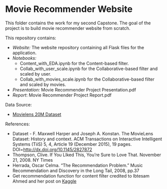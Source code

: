 # Movie Recommender Website

This folder contains the work for my second Capstone. The goal of the project is to build movie recommender website from scratch. 

This repository contains:

* _Website:_ The website repository containing all Flask files for the application.
* _Notebooks:_ 
  * Content_with_EDA.ipynb for the Content-based filter.
  * Collab_with_user_scale.ipynb for the Collaborative-based filter and scaled by user.
  * Collab_with_movies_scale.ipynb for the Collaborative-based filter and scaled by movies. 
* _Presentation:_ Movie Recommender Project Presentation.pdf
* _Report_: Movie Recommender Project Report.pdf

Data Source:

* [Movielens 20M Dataset]([https://grouplens.org/datasets/movielens/20m/])

References: 

* Dataset - F. Maxwell Harper and Joseph A. Konstan. The MovieLens Dataset: History and context. ACM Transactions on Interactive Intelligent Systems (TiiS) 5, 4, Article 19 (December 2015), 19 pages. DOI=http://dx.doi.org/10.1145/2827872
* Thompson, Clive. If You LIked This, You’re Sure to Love That. November 21, 2008. NY Times
* Herrada, Oscar Celma. “The Recommendation Problem.” Music Recommendation and Discovery in the Long Tail, 2008, pp.37
* Get recommendation function for content filter credited to Ibtesam Ahmed and her post on [Kaggle]([https://www.kaggle.com/code/ibtesama/getting-started-with-a-movie-recommendation-system])
